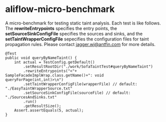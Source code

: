 # aliflow-micro-benchmark
A micro-benchmark for testing static taint analysis. Each test is like follows. The <b>rewriteEntrypoints</b> specifies the 
entry points, the <b>setSourceSinkConfigFile</b> specifies the sources and sinks, and the <b>setTaintWrapperConfigFile</b> 
sepecifies the configuration files for taint propagation rules. Please contact jagger.wj@antfin.com for more details.

    @Test
    public void queryByNameTaint() {
        int actual = TestConfig.getDefault()
            .setResultRootDir("./work/SofaTaintTest#queryByNameTaint")
            .rewriteEntrypoints("<"+ SampleFacadeImplWrap.class.getName()+": void queryForPage(int,int)>\n")
            .setTaintWrapperConfigFile(wrapperFile) // default: "./EasyTaintWrapperSource.txt"
            .setSourceSinkConfigFile(sourceFile) // default: "./SourcesAndSinks.txt"
            .run()
            .getResultSize();
        Assert.assertEquals(5, actual);
    }
